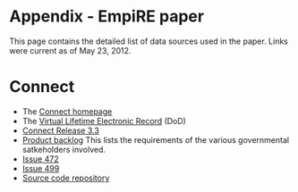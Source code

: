 # Appendix - EmpiRE paper
This page contains the detailed list of data sources used in the paper. Links were current as of May 23, 2012.

# Connect
* The [Connect homepage](http://www.connectopensource.org/about/faq)
* The [Virtual Lifetime Electronic Record](http://www.prim.osd.mil/init/vler.html) (DoD)
* [Connect Release 3.3](https://developer.connectopensource.org/display/CONNECTWIKI/Release+3.3)
* [Product backlog](https://developer.connectopensource.org/download/attachments/81199138/CONNECT_Product+Backlog+11+06+11+v3.xlsx?version=1&modificationDate=1331582990626) This lists the requirements of the various governmental satkeholders involved.
* [Issue 472](https://issues.connectopensource.org:8443/browse/GATEWAY-472?page=com.atlassian.jira.plugin.system.issuetabpanels%3Aall-tabpanel#issue-tabs)
* [Issue 499](https://issues.connectopensource.org:8443/browse/GATEWAY-499)
* [Source code repository](https://developer.connectopensource.org/display/CONNECTWIKI/Source+Code+Repository)
